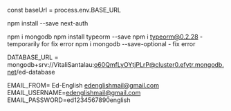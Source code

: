 const baseUrl = process.env.BASE_URL

npm install --save next-auth

npm i mongodb
npm install typeorm --save
npm i typeorm@0.2.28 - temporarily for fix error
npm i mongodb --save-optional - fix error

DATABASE_URL = mongodb+srv://VitaliSantalau:o60QmfLyOYtjPLrP@cluster0.efytr.mongodb.net/ed-database


EMAIL_FROM= Ed-English <edenglishmail@gmail.com>
EMAIL_USERNAME=edenglishmail@gmail.com
EMAIL_PASSWORD=ed1234567890english
